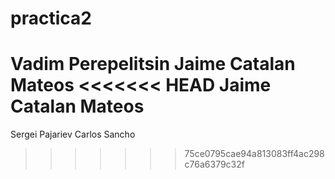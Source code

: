 # practica2
Vadim Perepelitsin			Jaime Catalan Mateos 
<<<<<<< HEAD
Jaime Catalan Mateos
=======
Sergei Pajariev				Carlos Sancho
>>>>>>> 75ce0795cae94a813083ff4ac298c76a6379c32f
